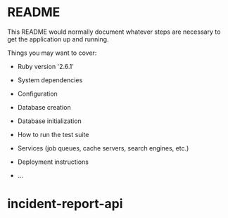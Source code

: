 # README

This README would normally document whatever steps are necessary to get the
application up and running.

Things you may want to cover:

* Ruby version '2.6.1'

* System dependencies

* Configuration

* Database creation

* Database initialization

* How to run the test suite

* Services (job queues, cache servers, search engines, etc.)

* Deployment instructions

* ...
# incident-report-api
